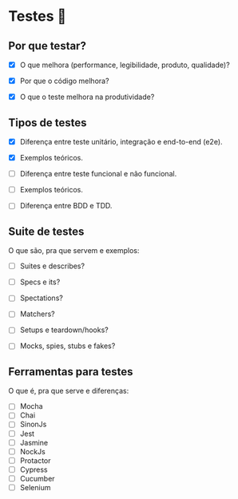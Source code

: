 # Testes :penguin:

## Por que testar?
- [x] O que melhora (performance, legibilidade, produto, qualidade)?
- [x] Por que o código melhora?
- [x] O que o teste melhora na produtividade?


## Tipos de testes
- [x] Diferença entre teste unitário, integração e end-to-end (e2e).
- [x] Exemplos teóricos.
- [ ] Diferença entre teste funcional e não funcional.
- [ ] Exemplos teóricos.
- [ ] Diferença entre BDD e TDD.


## Suite de testes

O que são, pra que servem e exemplos:

- [ ] Suites e describes?
- [ ] Specs e its?
- [ ] Spectations?
- [ ] Matchers?
- [ ] Setups e teardown/hooks?
- [ ] Mocks, spies, stubs e fakes?


## Ferramentas para testes

O que é, pra que serve e diferenças:

- [ ] Mocha
- [ ] Chai
- [ ] SinonJs
- [ ] Jest
- [ ] Jasmine
- [ ] NockJs
- [ ] Protactor
- [ ] Cypress
- [ ] Cucumber
- [ ] Selenium
